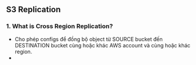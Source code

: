 ## S3 Replication


### 1. What is Cross Region Replication?
- Cho phép configs để đồng bộ object từ SOURCE bucket đến DESTINATION bucket cùng hoặc khác AWS account và cùng hoặc khác region.
- 